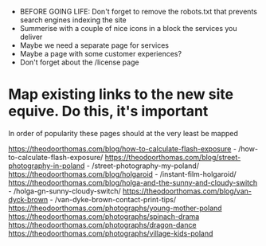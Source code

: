 - BEFORE GOING LIFE: Don't forget to remove the robots.txt that prevents search engines indexing the site
- Summerise with a couple of nice icons in a block the services you deliver
- Maybe we need a separate page for services
- Maybe a page with some customer experiences?
- Don't forget about the /license page

# Map existing links to the new site equive. Do this, it's important

In order of popularity these pages should at the very least be mapped

https://theodoorthomas.com/blog/how-to-calculate-flash-exposure - /how-to-calculate-flash-exposure/
https://theodoorthomas.com/blog/street-photography-in-poland - /street-photography-my-poland/
https://theodoorthomas.com/blog/holgaroid - /instant-film-holgaroid/
https://theodoorthomas.com/blog/holga-and-the-sunny-and-cloudy-switch - /holga-gn-sunny-cloudy-switch/
https://theodoorthomas.com/blog/van-dyck-brown - /van-dyke-brown-contact-print-tips/
https://theodoorthomas.com/photographs/young-mother-poland
https://theodoorthomas.com/photographs/spinach-drama
https://theodoorthomas.com/photographs/dragon-dance
https://theodoorthomas.com/photographs/village-kids-poland



